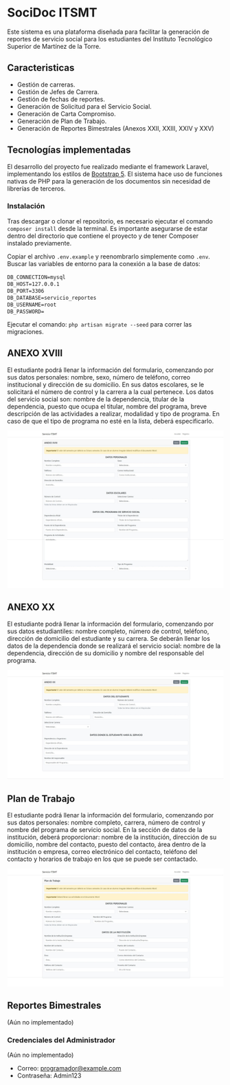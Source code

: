 # SociDoc ITSMT
Este sistema es una plataforma diseñada para facilitar la generación de reportes de servicio social para los estudiantes del Instituto Tecnológico Superior de Martínez de la Torre.

## Caracteristicas
- Gestión de carreras.
- Gestión de Jefes de Carrera.
- Gestión de fechas de reportes.
- Generación de Solicitud para el Servicio Social.
- Generación de Carta Compromiso.
- Generación de Plan de Trabajo.
- Generación de Reportes Bimestrales (Anexos XXII, XXIII, XXIV y XXV)

## Tecnologías implementadas
El desarrollo del proyecto fue realizado mediante el framework Laravel, implementando los estilos de [Bootstrap 5](https://getbootstrap.com/ "Bootstrap 5"). El sistema hace uso de funciones nativas de PHP para la generación de los documentos sin necesidad de librerías de terceros.

### Instalación
Tras descargar o clonar el repositorio, es necesario ejecutar el comando `composer install` desde la terminal. Es importante asegurarse de estar dentro del directorio que contiene el proyecto y de tener Composer instalado previamente.

Copiar el archivo `.env.example` y reenombrarlo simplemente como `.env`. Buscar las variables de entorno para la conexión a la base de datos:

	DB_CONNECTION=mysql
	DB_HOST=127.0.0.1
	DB_PORT=3306
	DB_DATABASE=servicio_reportes
	DB_USERNAME=root
	DB_PASSWORD=

Ejecutar el comando: `php artisan migrate --seed` para correr las migraciones.

## ANEXO XVIII
El estudiante podrá llenar la información del formulario, comenzando por sus datos personales: nombre, sexo, número de teléfono, correo institucional y dirección de su domicilio. En sus datos escolares, se le solicitará el número de control y la carrera a la cual pertenece. Los datos del servicio social son: nombre de la dependencia, titular de la dependencia, puesto que ocupa el titular, nombre del programa, breve descripción de las actividades a realizar, modalidad y tipo de programa. En caso de que el tipo de programa no esté en la lista, deberá especificarlo.

![Interfaz para llenar Anexo 18](https://github.com/HLBrandon/servicio-social-itsmt-doc-generador/blob/9cd3eb032c1ab32f48e64db0740375be30c6c767/screenshots/captura-anexo-xviii.jpeg)

## ANEXO XX
El estudiante podrá llenar la información del formulario, comenzando por sus datos estudiantiles: nombre completo, número de control, teléfono, dirección de domicilio del estudiante y su carrera. Se deberán llenar los datos de la dependencia donde se realizará el servicio social: nombre de la dependencia, dirección de su domicilio y nombre del responsable del programa.

![Interfaz para llenar Anexo 20](https://github.com/HLBrandon/servicio-social-itsmt-doc-generador/blob/9cd3eb032c1ab32f48e64db0740375be30c6c767/screenshots/captura-anexo-xx.jpeg)

## Plan de Trabajo

El estudiante podrá llenar la información del formulario, comenzando por sus datos personales: nombre completo, carrera, número de control y nombre del programa de servicio social. En la sección de datos de la institución, deberá proporcionar: nombre de la institución, dirección de su domicilio, nombre del contacto, puesto del contacto, área dentro de la institución o empresa, correo electrónico del contacto, teléfono del contacto y horarios de trabajo en los que se puede ser contactado.

![Interfaz para llenar Plan de trabajo](https://github.com/HLBrandon/servicio-social-itsmt-doc-generador/blob/9cd3eb032c1ab32f48e64db0740375be30c6c767/screenshots/captura-plan-trabajo.jpeg)

## Reportes Bimestrales

(Aún no implementado)

### Credenciales del Administrador
(Aún no implementado)
- Correo: programador@example.com
- Contraseña: Admin123